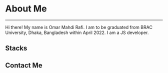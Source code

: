 # About Me
---
Hi there! My name is Omar Mahdi Rafi. I am to be graduated from BRAC University, Dhaka, Bangladesh within April 2022. I am a JS developer. 

## Stacks

## Contact Me


<!--
**Omar-Mahdi-Rafi/Omar-Mahdi-Rafi** is a ✨ _special_ ✨ repository because its `README.md` (this file) appears on your GitHub profile.

Here are some ideas to get you started:

- 🔭 I’m currently working on ...
- 🌱 I’m currently learning ...
- 👯 I’m looking to collaborate on ...
- 🤔 I’m looking for help with ...
- 💬 Ask me about ...
- 📫 How to reach me: ...
- 😄 Pronouns: ...
- ⚡ Fun fact: ...
-->
